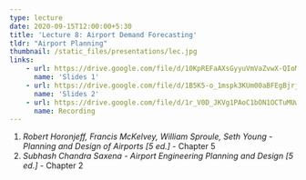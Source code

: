 ```yaml
---
type: lecture
date: 2020-09-15T12:00:00+5:30
title: 'Lecture 8: Airport Demand Forecasting'
tldr: "Airport Planning"
thumbnail: /static_files/presentations/lec.jpg
links: 
    - url: https://drive.google.com/file/d/10KpREFaAXsGyyuVmVaZvwX-QIoMy-Xgh/view?usp=sharing
      name: 'Slides 1'
    - url: https://drive.google.com/file/d/1B5K5-o_1mspk3KUm00aBFEgBjrjQMrQe/view?usp=sharing
      name: 'Slides 2'
    - url: https://drive.google.com/file/d/1r_V0D_JKVg1PAoC1bON1OCTuMUwJ5S58/view?usp=sharing
      name: Recording
---
```

1. *Robert Horonjeff, Francis McKelvey, William Sproule, Seth Young - Planning and Design of Airports [5 ed.]* - Chapter 5
2. *Subhash Chandra Saxena - Airport Engineering Planning and Design [5 ed.]* - Chapter 2